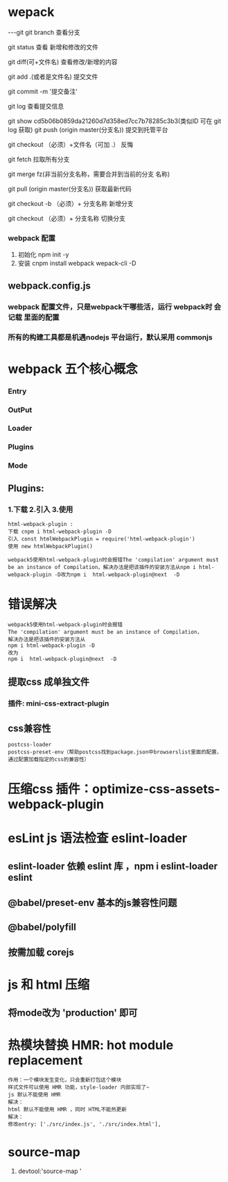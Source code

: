 # wepack

---git
 git branch  查看分支

 git status 查看 新增和修改的文件

 git diff(可+文件名) 查看修改/新增的内容

 git add .(或者是文件名)  提交文件

 git commit -m '提交备注'

 git log 查看提交信息

 git show cd5b06b0859da21260d7d358ed7cc7b78285c3b3(类似ID 可在 git log 获取) 
 git push (origin master(分支名)) 提交到托管平台

 git checkout （必须）+文件名（可加 .） 反悔 

 git fetch 拉取所有分支

 git merge fz(非当前分支名称，需要合并到当前的分支 名称)


 git pull (origin master(分支名)) 获取最新代码
 
   git checkout -b （必须）+ 分支名称 新增分支
 
  git checkout （必须）+ 分支名称 切换分支
 
 
 ### webpack 配置
1. 初始化 npm init -y
2. 安装 cnpm install webpack wepack-cli -D

## webpack.config.js
### webpack 配置文件，只是webpack干哪些活，运行 webpack时 会记载 里面的配置

### 所有的构建工具都是机遇nodejs 平台运行，默认采用 commonjs

# webpack 五个核心概念
### Entry
### OutPut
### Loader
### Plugins
### Mode


## Plugins: 
  ### 1.下载 2.引入 3.使用
  ```
  html-webpack-plugin :
  下载 cnpm i html-webpack-plugin -D
  引入 const htmlWebpackPlugin = require('html-webpack-plugin')
  使用 new htmlWebpackPlugin()
  ```
```
webpack5使用html-webpack-plugin时会报错The 'compilation' argument must be an instance of Compilation，解决办法是把该插件的安装方法从npm i html-webpack-plugin -D改为npm i  html-webpack-plugin@next  -D
```

# 错误解决
```
webpack5使用html-webpack-plugin时会报错
The 'compilation' argument must be an instance of Compilation，
解决办法是把该插件的安装方法从
npm i html-webpack-plugin -D
改为
npm i  html-webpack-plugin@next  -D
```


## 提取css 成单独文件
### 插件: mini-css-extract-plugin

## css兼容性
```
postcss-loader 
postcss-preset-env（帮助postcss找到package.json中browserslist里面的配置，通过配置加载指定的css的兼容性）

```

# 压缩css 插件：optimize-css-assets-webpack-plugin


# esLint js 语法检查 eslint-loader
## eslint-loader 依赖 eslint 库 ，npm i eslint-loader eslint
## @babel/preset-env 基本的js兼容性问题
## @babel/polyfill
## 按需加载 corejs


# js 和 html 压缩
## 将mode改为 'production' 即可


# 热模块替换 HMR: hot module replacement
```
作用：一个模块发生变化，只会重新打包这个模块
样式文件可以使用 HMR 功能，style-loader 内部实现了~
js 默认不能使用 HMR
解决：
html 默认不能使用 HMR ，同时 HTML不能热更新
解决：
修改entry: ['./src/index.js', './src/index.html'],

```


# source-map 
1. devtool:'source-map '

